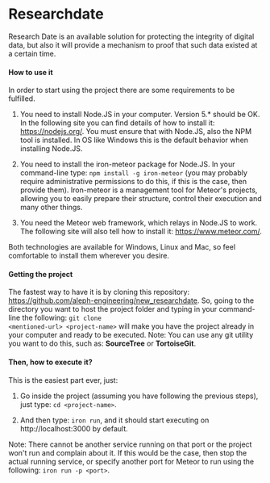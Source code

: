 # Researchdate
Research Date is an available solution for protecting the integrity of
digital data, but also it will provide a mechanism to proof that such
data existed at a certain time.


#### How to use it

In order to start using the project there are some requirements to be
fulfilled.

1.  You need to install Node.JS in your computer. Version 5.* should be
    OK. In the following site you can find details of how to install it:
    https://nodejs.org/. You must ensure that with Node.JS, also the NPM
    tool is installed. In OS like Windows this is the default behavior
    when installing Node.JS.

2.  You need to install the iron-meteor package for Node.JS. In your
    command-line type: <code>npm install -g iron-meteor</code> (you may
    probably require administrative permissions to do this, if this is
    the case, then provide them). Iron-meteor is a management tool for
    Meteor's projects, allowing you to easily prepare their structure,
    control their execution and many other things.

3.  You need the Meteor web framework, which relays in Node.JS to work. The
    following site will also tell how to install it:
    https://www.meteor.com/.

Both technologies are available for Windows, Linux and Mac,
so feel comfortable to install them wherever you desire.



#### Getting the project

The fastest way to have it is by cloning this repository:
https://github.com/aleph-engineering/new_researchdate. So, going to the
directory you want to host the project folder and typing in your
command-line the following: <code>git clone \<mentioned-url\> \<project-name\></code>
will make you have the project already in your computer and ready to be
executed. Note: You can use any git utility you want to do this,
such as: <strong>SourceTree</strong> or <strong>TortoiseGit</strong>.


#### Then, how to execute it?

This is the easiest part ever, just:

1.  Go inside the project (assuming you have following the previous
    steps), just type: <code>cd \<project-name\></code>.
    
2.  And then type: <code>iron run</code>, and it should start
    executing on http://localhost:3000 by default.

Note: There cannot be another service running on that port or the
project won't run and complain about it. If this would be the case, then
stop the actual running service, or specify another port for Meteor to
run using the following: <code>iron run -p \<port\></code>.
